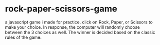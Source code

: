# rock-paper-scissors-game
a javascript game i made for practice.
click on Rock, Paper, or Scissors to make your choice. In response, the computer will randomly choose between the 3 choices as well. The winner is decided based on the classic rules of the game.
